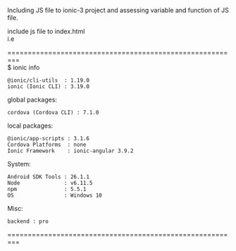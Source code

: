 Including JS file to ionic-3 project and assessing variable and function of JS file. <br />

include js file to index.html <br />
i.e <br />
      <script src="assets/js/test.js"></script>

========================================================= <br/>
$ ionic info


    @ionic/cli-utils  : 1.19.0
    ionic (Ionic CLI) : 3.19.0

global packages:

    cordova (Cordova CLI) : 7.1.0

local packages:

    @ionic/app-scripts : 3.1.6
    Cordova Platforms  : none
    Ionic Framework    : ionic-angular 3.9.2

System:

    Android SDK Tools : 26.1.1
    Node              : v6.11.5
    npm               : 5.5.1
    OS                : Windows 10

Misc:

    backend : pro

========================================================= 
